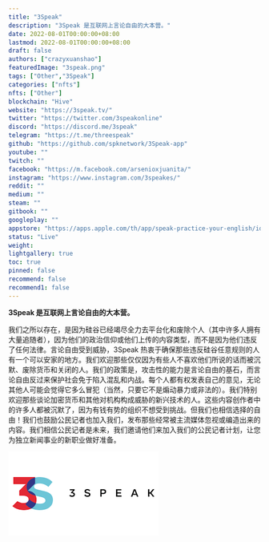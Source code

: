 ```yaml
---
title: "3Speak"
description: "3Speak 是互联网上言论自由的大本营。"
date: 2022-08-01T00:00:00+08:00
lastmod: 2022-08-01T00:00:00+08:00
draft: false
authors: ["crazyxuanshao"]
featuredImage: "3speak.png"
tags: ["Other","3Speak"]
categories: ["nfts"]
nfts: ["Other"]
blockchain: "Hive"
website: "https://3speak.tv/"
twitter: "https://twitter.com/3speakonline"
discord: "https://discord.me/3speak"
telegram: "https://t.me/threespeak"
github: "https://github.com/spknetwork/3Speak-app"
youtube: ""
twitch: ""
facebook: "https://m.facebook.com/arsenioxjuanita/"
instagram: "https://www.instagram.com/3speakes/"
reddit: ""
medium: ""
steam: ""
gitbook: ""
googleplay: ""
appstore: "https://apps.apple.com/th/app/speak-practice-your-english/id1181737552"
status: "Live"
weight: 
lightgallery: true
toc: true
pinned: false
recommend: false
recommend1: false
---
```

**3Speak 是互联网上言论自由的大本营。**

我们之所以存在，是因为硅谷已经竭尽全力去平台化和废除个人（其中许多人拥有大量追随者），因为他们的政治信仰或他们上传的内容类型，而不是因为他们违反了任何法律。言论自由受到威胁，3Speak 热衷于确保那些违反硅谷任意规则的人有一个可以安家的地方。我们欢迎那些仅仅因为有些人不喜欢他们所说的话而被沉默、废除货币和关闭的人。我们的政策是，攻击性的能力是言论自由的基石，而言论自由反过来保护社会免于陷入混乱和内战。每个人都有权发表自己的意见，无论其他人可能会觉得它多么冒犯（当然，只要它不是煽动暴力或非法的）。我们特别欢迎那些谈论加密货币和其他对机构构成威胁的新兴技术的人。这些内容创作者中的许多人都被沉默了，因为有钱有势的组织不想受到挑战。但我们也相信选择的自由！我们也鼓励公民记者也加入我们，发布那些经常被主流媒体忽视或编造出来的内容。我们相信公民记者是未来，我们邀请他们来加入我们的公民记者计划，让您为独立新闻事业的新职业做好准备。





![kkk](kkk.png)
